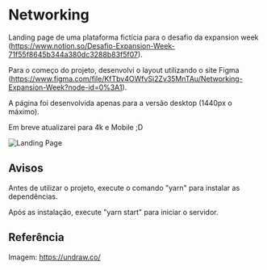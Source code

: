 # Networking

Landing page de uma plataforma fictícia para o desafio da expansion week (https://www.notion.so/Desafio-Expansion-Week-71f55f8645b344a380dc3288b83f5f07).

Para o começo do projeto, desenvolvi o layout utilizando o site Figma (https://www.figma.com/file/KfTbv4OWfvSi2Zv35MnTAu/Networking-Expansion-Week?node-id=0%3A1).

A página foi desenvolvida apenas para a versão desktop (1440px o máximo).

Em breve atualizarei para 4k e Mobile ;D

![Landing Page](https://i.imgur.com/jsqdEKQ.png)

## Avisos

Antes de utilizar o projeto, execute o comando "yarn" para instalar as dependências.

Após as instalação, execute "yarn start" para iniciar o servidor.

## Referência

Imagem: https://undraw.co/
